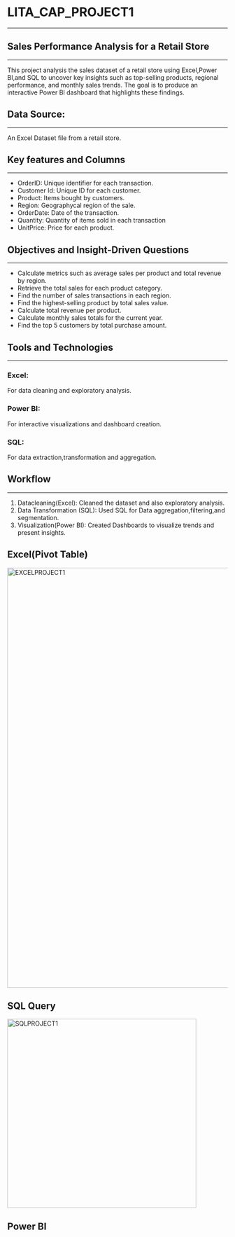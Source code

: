 # LITA_CAP_PROJECT1
---
## Sales Performance Analysis for a Retail Store
---
This project analysis the sales dataset of a retail store using Excel,Power BI,and SQL to uncover key insights such as top-selling products, regional performance, and monthly sales trends. The goal is to produce an interactive Power BI dashboard that highlights these findings.
## Data Source:
---
An Excel Dataset file from a retail store.
## Key features and Columns
---
- OrderID: Unique identifier for each transaction.
- Customer Id: Unique ID for each customer.
- Product: Items bought by customers.  
- Region: Geographycal region of the sale.
- OrderDate: Date of the transaction.
- Quantity: Quantity of items sold in each transaction
- UnitPrice: Price for each product.

## Objectives and Insight-Driven Questions
---
- Calculate metrics such as average sales per product and total revenue by region.
- Retrieve the total sales for each product category.
- Find the number of sales transactions in each region.
- Find the highest-selling product by total sales value.
- Calculate total revenue per product.
- Calculate monthly sales totals for the current year.
- Find the top 5 customers by total purchase amount.
## Tools and Technologies
---
### Excel:
For data cleaning and exploratory analysis.
### Power BI:
For interactive visualizations and dashboard creation.
### SQL:
For data extraction,transformation and aggregation.
## Workflow
---
1. Datacleaning(Excel): Cleaned the dataset and also exploratory analysis.
2. Data Transformation (SQL): Used SQL for Data aggregation,filtering,and segmentation.
3. Visualization(Power BI): Created Dashboards to visualize trends and present insights.
## Excel(Pivot Table)

<img width="960" alt="EXCELPROJECT1" src="https://github.com/user-attachments/assets/739c8af8-64bc-46c4-af91-4887ad695f4b">

## SQL Query

<img width="432" alt="SQLPROJECT1" src="https://github.com/user-attachments/assets/c3dcb15b-10f4-4e70-bc2e-353443a447c7">


## Power BI





